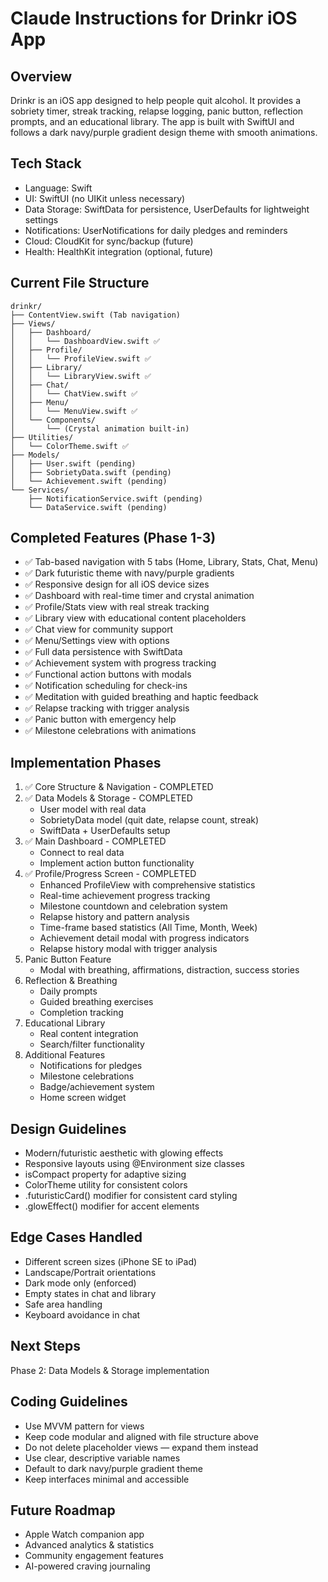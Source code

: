 # Claude Instructions for Drinkr iOS App

## Overview
Drinkr is an iOS app designed to help people quit alcohol. It provides a sobriety timer, streak tracking, relapse logging, panic button, reflection prompts, and an educational library. The app is built with SwiftUI and follows a dark navy/purple gradient design theme with smooth animations.

## Tech Stack
- Language: Swift
- UI: SwiftUI (no UIKit unless necessary)
- Data Storage: SwiftData for persistence, UserDefaults for lightweight settings
- Notifications: UserNotifications for daily pledges and reminders
- Cloud: CloudKit for sync/backup (future)
- Health: HealthKit integration (optional, future)

## Current File Structure
```
drinkr/
├── ContentView.swift (Tab navigation)
├── Views/
│   ├── Dashboard/
│   │   └── DashboardView.swift ✅
│   ├── Profile/
│   │   └── ProfileView.swift ✅
│   ├── Library/
│   │   └── LibraryView.swift ✅
│   ├── Chat/
│   │   └── ChatView.swift ✅
│   ├── Menu/
│   │   └── MenuView.swift ✅
│   └── Components/
│       └── (Crystal animation built-in)
├── Utilities/
│   └── ColorTheme.swift ✅
├── Models/
│   ├── User.swift (pending)
│   ├── SobrietyData.swift (pending)
│   └── Achievement.swift (pending)
└── Services/
    ├── NotificationService.swift (pending)
    └── DataService.swift (pending)
```

## Completed Features (Phase 1-3)
- ✅ Tab-based navigation with 5 tabs (Home, Library, Stats, Chat, Menu)
- ✅ Dark futuristic theme with navy/purple gradients
- ✅ Responsive design for all iOS device sizes
- ✅ Dashboard with real-time timer and crystal animation
- ✅ Profile/Stats view with real streak tracking
- ✅ Library view with educational content placeholders
- ✅ Chat view for community support
- ✅ Menu/Settings view with options
- ✅ Full data persistence with SwiftData
- ✅ Achievement system with progress tracking
- ✅ Functional action buttons with modals
- ✅ Notification scheduling for check-ins
- ✅ Meditation with guided breathing and haptic feedback
- ✅ Relapse tracking with trigger analysis
- ✅ Panic button with emergency help
- ✅ Milestone celebrations with animations

## Implementation Phases
1. ✅ Core Structure & Navigation - COMPLETED
2. ✅ Data Models & Storage - COMPLETED
   - User model with real data
   - SobrietyData model (quit date, relapse count, streak)
   - SwiftData + UserDefaults setup
3. ✅ Main Dashboard - COMPLETED
   - Connect to real data
   - Implement action button functionality
4. ✅ Profile/Progress Screen - COMPLETED
   - Enhanced ProfileView with comprehensive statistics
   - Real-time achievement progress tracking
   - Milestone countdown and celebration system
   - Relapse history and pattern analysis
   - Time-frame based statistics (All Time, Month, Week)
   - Achievement detail modal with progress indicators
   - Relapse history modal with trigger analysis
5. Panic Button Feature
   - Modal with breathing, affirmations, distraction, success stories
6. Reflection & Breathing
   - Daily prompts
   - Guided breathing exercises
   - Completion tracking
7. Educational Library
   - Real content integration
   - Search/filter functionality
8. Additional Features
   - Notifications for pledges
   - Milestone celebrations
   - Badge/achievement system
   - Home screen widget

## Design Guidelines
- Modern/futuristic aesthetic with glowing effects
- Responsive layouts using @Environment size classes
- isCompact property for adaptive sizing
- ColorTheme utility for consistent colors
- .futuristicCard() modifier for consistent card styling
- .glowEffect() modifier for accent elements

## Edge Cases Handled
- Different screen sizes (iPhone SE to iPad)
- Landscape/Portrait orientations
- Dark mode only (enforced)
- Empty states in chat and library
- Safe area handling
- Keyboard avoidance in chat

## Next Steps
Phase 2: Data Models & Storage implementation

## Coding Guidelines
- Use MVVM pattern for views
- Keep code modular and aligned with file structure above
- Do not delete placeholder views — expand them instead
- Use clear, descriptive variable names
- Default to dark navy/purple gradient theme
- Keep interfaces minimal and accessible

## Future Roadmap
- Apple Watch companion app
- Advanced analytics & statistics
- Community engagement features
- AI-powered craving journaling